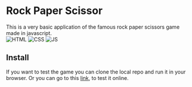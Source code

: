 # Rock Paper Scissor
This is a very basic application of the famous rock paper scissors game made in javascript. <br/>
![HTML](https://img.shields.io/badge/-HTML-red)
![CSS](https://img.shields.io/badge/-CSS-blue)
![JS](https://img.shields.io/badge/-JavaScript-yellow)

## Install
If you want to test the game you can clone the local repo and run it in your browser. Or you can go to this [link](https://rock-paper-scissors-rosy.vercel.app/), to test it online.

